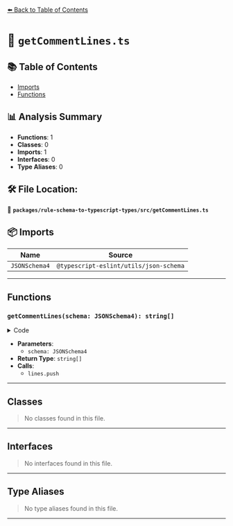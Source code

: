 [⬅️ Back to Table of Contents](../../../index.md)

# 📄 `getCommentLines.ts`

## 📚 Table of Contents

- [Imports](#imports)
- [Functions](#functions)

## 📊 Analysis Summary

- **Functions**: 1
- **Classes**: 0
- **Imports**: 1
- **Interfaces**: 0
- **Type Aliases**: 0

## 🛠️ File Location:
📂 **`packages/rule-schema-to-typescript-types/src/getCommentLines.ts`**

## 📦 Imports

| Name | Source |
|------|--------|
| `JSONSchema4` | `@typescript-eslint/utils/json-schema` |


---

## Functions

### `getCommentLines(schema: JSONSchema4): string[]`

<details><summary>Code</summary>

```ts
export function getCommentLines(schema: JSONSchema4): string[] {
  const lines: string[] = [];
  if (schema.description) {
    lines.push(schema.description);
  }
  return lines;
}
```
</details>

- **Parameters**:
  - `schema: JSONSchema4`
- **Return Type**: `string[]`
- **Calls**:
  - `lines.push`

---

## Classes

> No classes found in this file.


---

## Interfaces

> No interfaces found in this file.


---

## Type Aliases

> No type aliases found in this file.


---